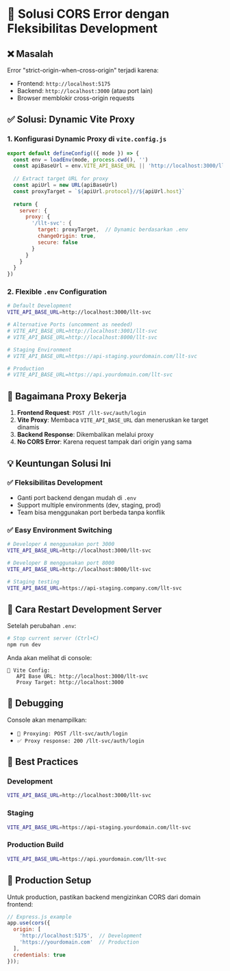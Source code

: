 # 🔧 Solusi CORS Error dengan Fleksibilitas Development

## ❌ Masalah
Error "strict-origin-when-cross-origin" terjadi karena:
- Frontend: `http://localhost:5175`
- Backend: `http://localhost:3000` (atau port lain)
- Browser memblokir cross-origin requests

## ✅ Solusi: Dynamic Vite Proxy

### 1. Konfigurasi Dynamic Proxy di `vite.config.js`
```javascript
export default defineConfig(({ mode }) => {
  const env = loadEnv(mode, process.cwd(), '')
  const apiBaseUrl = env.VITE_API_BASE_URL || 'http://localhost:3000/llt-svc'
  
  // Extract target URL for proxy
  const apiUrl = new URL(apiBaseUrl)
  const proxyTarget = `${apiUrl.protocol}//${apiUrl.host}`
  
  return {
    server: {
      proxy: {
        '/llt-svc': {
          target: proxyTarget,  // Dynamic berdasarkan .env
          changeOrigin: true,
          secure: false
        }
      }
    }
  }
})
```

### 2. Flexible `.env` Configuration
```bash
# Default Development
VITE_API_BASE_URL=http://localhost:3000/llt-svc

# Alternative Ports (uncomment as needed)
# VITE_API_BASE_URL=http://localhost:3001/llt-svc
# VITE_API_BASE_URL=http://localhost:8000/llt-svc

# Staging Environment
# VITE_API_BASE_URL=https://api-staging.yourdomain.com/llt-svc

# Production
# VITE_API_BASE_URL=https://api.yourdomain.com/llt-svc
```

## 🔄 Bagaimana Proxy Bekerja

1. **Frontend Request**: `POST /llt-svc/auth/login`
2. **Vite Proxy**: Membaca `VITE_API_BASE_URL` dan meneruskan ke target dinamis
3. **Backend Response**: Dikembalikan melalui proxy
4. **No CORS Error**: Karena request tampak dari origin yang sama

## 💡 Keuntungan Solusi Ini

### ✅ **Fleksibilitas Development**
- Ganti port backend dengan mudah di `.env`
- Support multiple environments (dev, staging, prod)
- Team bisa menggunakan port berbeda tanpa konflik

### ✅ **Easy Environment Switching**
```bash
# Developer A menggunakan port 3000
VITE_API_BASE_URL=http://localhost:3000/llt-svc

# Developer B menggunakan port 8000  
VITE_API_BASE_URL=http://localhost:8000/llt-svc

# Staging testing
VITE_API_BASE_URL=https://api-staging.company.com/llt-svc
```

## 🚀 Cara Restart Development Server

Setelah perubahan `.env`:
```bash
# Stop current server (Ctrl+C)
npm run dev
```

Anda akan melihat di console:
```
🔧 Vite Config:
   API Base URL: http://localhost:3000/llt-svc
   Proxy Target: http://localhost:3000
```

## 🐛 Debugging

Console akan menampilkan:
- `🚀 Proxying: POST /llt-svc/auth/login`
- `✅ Proxy response: 200 /llt-svc/auth/login`

## 🌟 Best Practices

### Development
```bash
VITE_API_BASE_URL=http://localhost:3000/llt-svc
```

### Staging
```bash
VITE_API_BASE_URL=https://api-staging.yourdomain.com/llt-svc
```

### Production Build
```bash
VITE_API_BASE_URL=https://api.yourdomain.com/llt-svc
```

## 📝 Production Setup

Untuk production, pastikan backend mengizinkan CORS dari domain frontend:
```javascript
// Express.js example
app.use(cors({
  origin: [
    'http://localhost:5175',  // Development
    'https://yourdomain.com'  // Production
  ],
  credentials: true
}));
```